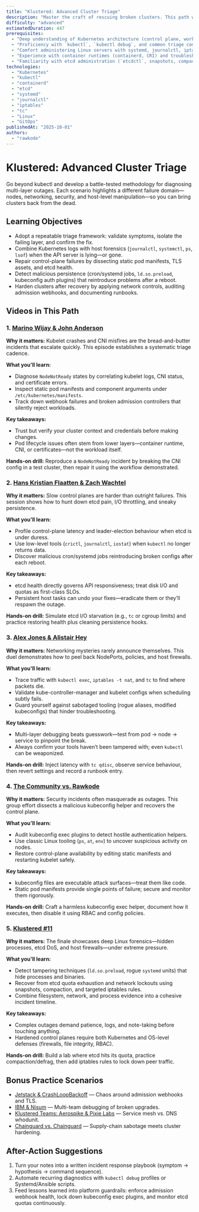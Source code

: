 ```yaml
---
title: "Klustered: Advanced Cluster Triage"
description: "Master the craft of rescuing broken clusters. This path walks through real war‑room incidents so you can debug the control plane, container runtime, and host OS when kubectl alone is useless."
difficulty: "advanced"
estimatedDuration: 447
prerequisites:
  - "Deep understanding of Kubernetes architecture (control plane, worker nodes, etcd, static pods)."
  - "Proficiency with `kubectl`, `kubectl debug`, and common triage commands (`describe`, `logs`, `events`)."
  - "Comfort administering Linux servers with systemd, journalctl, iptables, tc, and process tooling (ps, lsof)."
  - "Experience with container runtimes (containerd, CRI) and troubleshooting with `crictl`/`ctr`."
  - "Familiarity with etcd administration (`etcdctl`, snapshots, compaction) and TLS fundamentals."
technologies:
  - "Kubernetes"
  - "kubectl"
  - "containerd"
  - "etcd"
  - "systemd"
  - "journalctl"
  - "iptables"
  - "tc"
  - "Linux"
  - "GitOps"
publishedAt: "2025-10-01"
authors:
  - "rawkode"
---
```


# Klustered: Advanced Cluster Triage

Go beyond kubectl and develop a battle-tested methodology for diagnosing multi-layer outages. Each scenario highlights a different failure domain—nodes, networking, security, and host-level manipulation—so you can bring clusters back from the dead.

## Learning Objectives

- Adopt a repeatable triage framework: validate symptoms, isolate the failing layer, and confirm the fix.
- Combine Kubernetes logs with host forensics (`journalctl`, `systemctl`, `ps`, `lsof`) when the API server is lying—or gone.
- Repair control-plane failures by dissecting static pod manifests, TLS assets, and etcd health.
- Detect malicious persistence (cron/systemd jobs, `ld.so.preload`, kubeconfig auth plugins) that reintroduce problems after a reboot.
- Harden clusters after recovery by applying network controls, auditing admission webhooks, and documenting runbooks.

## Videos in This Path

### 1. [Marino Wijay & John Anderson](/watch/marino-wijay-and-john-anderson)

**Why it matters:** Kubelet crashes and CNI misfires are the bread-and-butter incidents that escalate quickly. This episode establishes a systematic triage cadence.

**What you'll learn:**
- Diagnose `NodeNotReady` states by correlating kubelet logs, CNI status, and certificate errors.
- Inspect static pod manifests and component arguments under `/etc/kubernetes/manifests`.
- Track down webhook failures and broken admission controllers that silently reject workloads.

**Key takeaways:**
- Trust but verify your cluster context and credentials before making changes.
- Pod lifecycle issues often stem from lower layers—container runtime, CNI, or certificates—not the workload itself.

**Hands-on drill:** Reproduce a `NodeNotReady` incident by breaking the CNI config in a test cluster, then repair it using the workflow demonstrated.

### 2. [Hans Kristian Flaatten & Zach Wachtel](/watch/hans-kristian-flaatten-and-zach-wachtel)

**Why it matters:** Slow control planes are harder than outright failures. This session shows how to hunt down etcd pain, I/O throttling, and sneaky persistence.

**What you'll learn:**
- Profile control-plane latency and leader-election behaviour when etcd is under duress.
- Use low-level tools (`crictl`, `journalctl`, `iostat`) when `kubectl` no longer returns data.
- Discover malicious cron/systemd jobs reintroducing broken configs after each reboot.

**Key takeaways:**
- etcd health directly governs API responsiveness; treat disk I/O and quotas as first-class SLOs.
- Persistent host tasks can undo your fixes—eradicate them or they’ll respawn the outage.

**Hands-on drill:** Simulate etcd I/O starvation (e.g., `tc` or cgroup limits) and practice restoring health plus cleaning persistence hooks.

### 3. [Alex Jones & Alistair Hey](/watch/alex-jones-and-alistair-hey)

**Why it matters:** Networking mysteries rarely announce themselves. This duel demonstrates how to peel back NodePorts, policies, and host firewalls.

**What you'll learn:**
- Trace traffic with `kubectl exec`, `iptables -t nat`, and `tc` to find where packets die.
- Validate kube-controller-manager and kubelet configs when scheduling subtly fails.
- Guard yourself against sabotaged tooling (rogue aliases, modified kubeconfigs) that hinder troubleshooting.

**Key takeaways:**
- Multi-layer debugging beats guesswork—test from pod → node → service to pinpoint the break.
- Always confirm your tools haven’t been tampered with; even `kubectl` can be weaponized.

**Hands-on drill:** Inject latency with `tc qdisc`, observe service behaviour, then revert settings and record a runbook entry.

### 4. [The Community vs. Rawkode](/watch/the-community-vs-rawkode)

**Why it matters:** Security incidents often masquerade as outages. This group effort dissects a malicious kubeconfig helper and recovers the control plane.

**What you'll learn:**
- Audit kubeconfig exec plugins to detect hostile authentication helpers.
- Use classic Linux tooling (`ps`, `at`, `env`) to uncover suspicious activity on nodes.
- Restore control-plane availability by editing static manifests and restarting kubelet safely.

**Key takeaways:**
- kubeconfig files are executable attack surfaces—treat them like code.
- Static pod manifests provide single points of failure; secure and monitor them rigorously.

**Hands-on drill:** Craft a harmless kubeconfig exec helper, document how it executes, then disable it using RBAC and config policies.

### 5. [Klustered #11](/watch/klustered-11)

**Why it matters:** The finale showcases deep Linux forensics—hidden processes, etcd DoS, and host firewalls—under extreme pressure.

**What you'll learn:**
- Detect tampering techniques (`ld.so.preload`, rogue `systemd` units) that hide processes and binaries.
- Recover from etcd quota exhaustion and network lockouts using snapshots, compaction, and targeted iptables rules.
- Combine filesystem, network, and process evidence into a cohesive incident timeline.

**Key takeaways:**
- Complex outages demand patience, logs, and note-taking before touching anything.
- Hardened control planes require both Kubernetes and OS-level defenses (firewalls, file integrity, RBAC).

**Hands-on drill:** Build a lab where etcd hits its quota, practice compaction/defrag, then add iptables rules to lock down peer traffic.

## Bonus Practice Scenarios

- [Jetstack & CrashLoopBackoff](/watch/jetstack-and-crashbeerbackoff) — Chaos around admission webhooks and TLS.
- [IBM & Nisum](/watch/ibm-and-nisum) — Multi-team debugging of broken upgrades.
- [Klustered Teams: Aerospike & Pixie Labs](/watch/klustered-teams-aerospike-and-pixielabs) — Service mesh vs. DNS whodunit.
- [Chainguard vs. Chainguard](/watch/klustered-teams-chainguard-vs-chainguard-2) — Supply-chain sabotage meets cluster hardening.

## After-Action Suggestions

1. Turn your notes into a written incident response playbook (symptom → hypothesis → command sequence).
2. Automate recurring diagnostics with `kubectl debug` profiles or Systemd/Ansible scripts.
3. Feed lessons learned into platform guardrails: enforce admission webhook health, lock down kubeconfig exec plugins, and monitor etcd quotas continuously.
